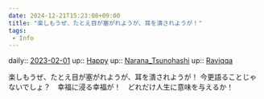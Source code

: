 ```yaml
---
date: 2024-12-21T15:23:08+09:00
title: "楽しもうぜ、たとえ目が塞がれようが、耳を潰されようが！"
tags:
 - Info
---
```


daily:: [2023-02-01](/Daily_Note/2023-02-01.md)
up:: [Happy](Bar/Novel/Topics/Happy.md)
up:: [Narana_Tsunohashi](../Bar/Novel/Nacaria/Narana_Tsunohashi.md)
up:: [Raviqqa](../Bar/Novel/Nacaria/Raviqqa.md)

楽しもうぜ、たとえ目が塞がれようが、耳を潰されようが！
今更語ることじゃないでしょ？　幸福に浸る幸福が！　どれだけ人生に意味を与えるか！